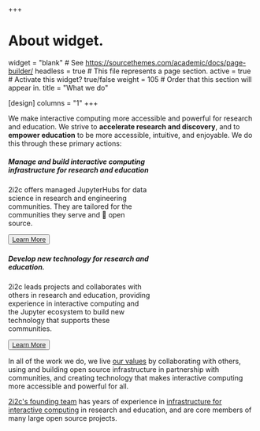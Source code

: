+++
# About widget.
widget = "blank"  # See https://sourcethemes.com/academic/docs/page-builder/
headless = true  # This file represents a page section.
active = true  # Activate this widget? true/false
weight = 105  # Order that this section will appear in.
title = "What we do"

[design]
  columns = "1"
+++

We make interactive computing more accessible and powerful for research and education. We strive to **accelerate research and discovery**, and to **empower education** to be more accessible, intuitive, and enjoyable. We do this through these primary actions:

<div class="card-group mission-cards">
    <div class="card w-50 m-3" style="width: 18rem;">
        <div class="card-body text-center">
            <h5 class="card-title">Manage and build interactive computing infrastructure for research and education</h5>
            <p class="card-text">
            2i2c offers managed JupyterHubs for data science in research and engineering communities. They are tailored for the communities they serve and 💯 open source.
            </p>
        </div>
        <div class="card-footer text-center">
            <button type="button" class="btn btn-light"><a href="infrastructure" class="card-link">Learn More</a></button>
        </div>
    </div>
    <div class="card w-50  m-3" style="width: 18rem;">
        <div class="card-body text-center">
            <h5 class="card-title">Develop new technology for research and education.</h5>
            <p class="card-text">
            2i2c leads projects and collaborates with others in research and education, providing experience in interactive computing and the Jupyter ecosystem to build new technology that supports these communities.
            </p>
        </div>
        <div class="card-footer text-center">
            <button type="button" class="btn btn-light text-white"><a class="card-link" href="open-source">Learn More</a></button>
        </div>
    </div>
</div>

In all of the work we do, we live [our values](/values) by collaborating with others, using and building open source infrastructure in partnership with communities, and creating technology that makes interactive computing more accessible and powerful for all.

[2i2c's founding team](/about) has years of experience in
[infrastructure for interactive computing](/infrastructure) in research and education,
and are core members of many large open source projects.

